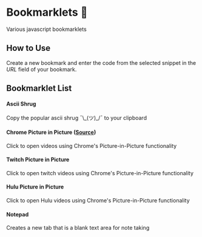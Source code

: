 # Bookmarklets :bookmark: 
Various javascript bookmarklets


## How to Use
Create a new bookmark and enter the code from the selected snippet in the *URL* field of your bookmark.



## Bookmarklet List

#### Ascii Shrug
Copy the popular ascii shrug ¯\\\_(ツ)_/¯ to your clipboard

#### Chrome Picture in Picture ([Source](https://github.com/GoogleChromeLabs/picture-in-picture-chrome-extension))
Click to open videos using Chrome's Picture-in-Picture functionality

#### Twitch Picture in Picture
Click to open twitch videos using Chrome's Picture-in-Picture functionality 

#### Hulu Picture in Picture
Click to open Hulu videos using Chrome's Picture-in-Picture functionality 

#### Notepad
Creates a new tab that is a blank text area for note taking
